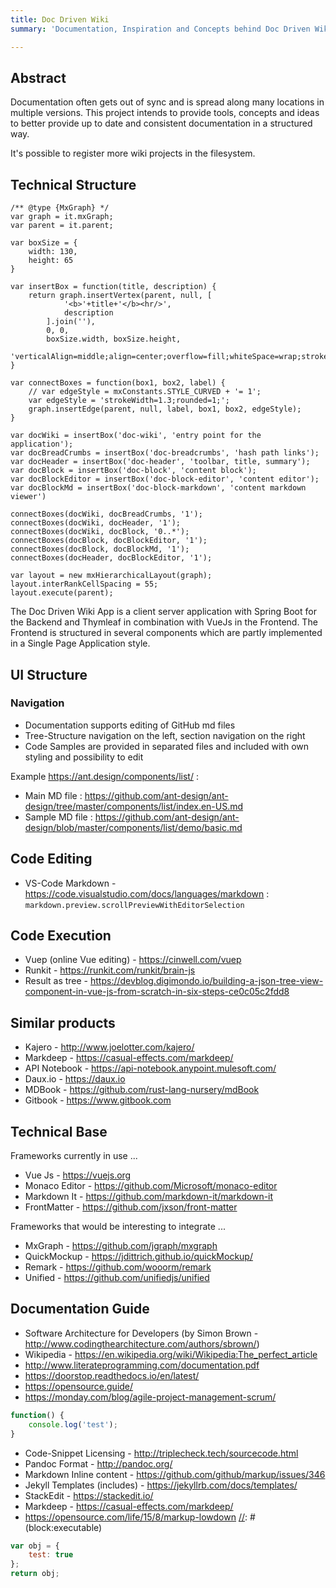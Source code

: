 ```yaml
---
title: Doc Driven Wiki
summary: 'Documentation, Inspiration and Concepts behind Doc Driven Wiki.'

---
```

[//]: # (block)
## Abstract

Documentation often gets out of sync and is spread along many locations in multiple versions.
This project intends to provide tools, concepts and ideas to better provide up to date
and consistent documentation in a structured way.

It's possible to register more wiki projects in the filesystem.

## Technical Structure
[//]: # (block)
```mxgraph
/** @type {MxGraph} */
var graph = it.mxGraph;
var parent = it.parent;

var boxSize = {
    width: 130,
    height: 65
}

var insertBox = function(title, description) {
    return graph.insertVertex(parent, null, [
            '<b>'+title+'</b><hr/>',
            description
        ].join(''), 
        0, 0, 
        boxSize.width, boxSize.height, 
        'verticalAlign=middle;align=center;overflow=fill;whiteSpace=wrap;strokeWidth=2;rounded=1;');
}

var connectBoxes = function(box1, box2, label) {
    // var edgeStyle = mxConstants.STYLE_CURVED + '= 1';
    var edgeStyle = 'strokeWidth=1.3;rounded=1;';
    graph.insertEdge(parent, null, label, box1, box2, edgeStyle);
}

var docWiki = insertBox('doc-wiki', 'entry point for the application');
var docBreadCrumbs = insertBox('doc-breadcrumbs', 'hash path links');
var docHeader = insertBox('doc-header', 'toolbar, title, summary');
var docBlock = insertBox('doc-block', 'content block');
var docBlockEditor = insertBox('doc-block-editor', 'content editor');
var docBlockMd = insertBox('doc-block-markdown', 'content markdown viewer')

connectBoxes(docWiki, docBreadCrumbs, '1');
connectBoxes(docWiki, docHeader, '1');
connectBoxes(docWiki, docBlock, '0..*');
connectBoxes(docBlock, docBlockEditor, '1');
connectBoxes(docBlock, docBlockMd, '1');
connectBoxes(docHeader, docBlockEditor, '1');

var layout = new mxHierarchicalLayout(graph);
layout.interRankCellSpacing = 55;
layout.execute(parent);
```
[//]: # (block)
The Doc Driven Wiki App is a client server application with Spring Boot for the Backend and Thymleaf in combination with VueJs in the Frontend.
The Frontend is structured in several components which are partly implemented in a Single Page Application style.

[//]: # (block)
## UI Structure

### Navigation

- Documentation supports editing of GitHub md files
- Tree-Structure navigation on the left, section navigation on the right
- Code Samples are provided in separated files and included with own styling and possibility to edit

Example <https://ant.design/components/list/> :

- Main MD file : <https://github.com/ant-design/ant-design/tree/master/components/list/index.en-US.md>
- Sample MD file : <https://github.com/ant-design/ant-design/blob/master/components/list/demo/basic.md>

## Code Editing

- VS-Code Markdown - <https://code.visualstudio.com/docs/languages/markdown> : `markdown.preview.scrollPreviewWithEditorSelection` 

## Code Execution

- Vuep (online Vue editing) - <https://cinwell.com/vuep>
- Runkit - <https://runkit.com/runkit/brain-js>
- Result as tree - <https://devblog.digimondo.io/building-a-json-tree-view-component-in-vue-js-from-scratch-in-six-steps-ce0c05c2fdd8>

## Similar products

- Kajero - <http://www.joelotter.com/kajero/>
- Markdeep - <https://casual-effects.com/markdeep/>
- API Notebook - <https://api-notebook.anypoint.mulesoft.com/>
- Daux.io - <https://daux.io>
- MDBook - <https://github.com/rust-lang-nursery/mdBook>
- Gitbook - <https://www.gitbook.com>

## Technical Base

Frameworks currently in use ...

- Vue Js - <https://vuejs.org>
- Monaco Editor - <https://github.com/Microsoft/monaco-editor>
- Markdown It - <https://github.com/markdown-it/markdown-it>
- FrontMatter - <https://github.com/jxson/front-matter>

Frameworks that would be interesting to integrate ...

- MxGraph - <https://github.com/jgraph/mxgraph>
- QuickMockup - <https://jdittrich.github.io/quickMockup/>
- Remark - <https://github.com/wooorm/remark>
- Unified - <https://github.com/unifiedjs/unified>

## Documentation Guide

- Software Architecture for Developers (by Simon Brown - <http://www.codingthearchitecture.com/authors/sbrown/>)
- Wikipedia - <https://en.wikipedia.org/wiki/Wikipedia:The_perfect_article>
- http://www.literateprogramming.com/documentation.pdf
- https://doorstop.readthedocs.io/en/latest/
- https://opensource.guide/
- https://monday.com/blog/agile-project-management-scrum/

```javascript
function() {
    console.log('test');
}
```

- Code-Snippet Licensing - <http://triplecheck.tech/sourcecode.html>
- Pandoc Format - <http://pandoc.org/>
- Markdown Inline content - <https://github.com/github/markup/issues/346>
- Jekyll Templates (includes) - <https://jekyllrb.com/docs/templates/>
- StackEdit - <https://stackedit.io/>
- Markdeep - <https://casual-effects.com/markdeep/>
- <https://opensource.com/life/15/8/markup-lowdown>
[//]: # (block:executable)
```javascript
var obj = {
    test: true
};
return obj;
```